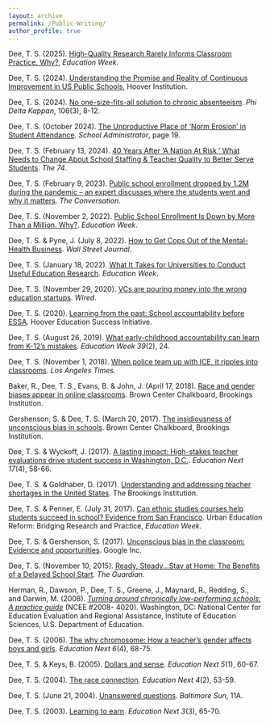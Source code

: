 ```yaml
---
layout: archive
permalink: /Public-Writing/
author_profile: true
---
```

Dee, T. S. (2025). [High-Quality Research Rarely Informs Classroom Practice. Why?](https://www.edweek.org/leadership/opinion-high-quality-research-rarely-informs-classroom-practice-why/2025/09), _Education Week_.

Dee, T. S. (2024). [Understanding the Promise and Reality of Continuous Improvement in US Public Schools](/files/CI_Dee_2024.pdf), Hoover Institution.

Dee, T. S. (2024). [No one-size-fits-all solution to chronic absenteeism](/files/PDK_2024.pdf). _Phi Delta Kappan_, 106(3), 8-12.

Dee, T. S. (October 2024). [The Unproductive Place of ‘Norm Erosion’ in Student Attendance](/files/SchoolAdministratorOct2024.pdf). _School Administrator_, page 19.

Dee, T. S. (February 13, 2024). [40 Years After ‘A Nation At Risk,’ What Needs to Change About School Staffing & Teacher Quality to Better Serve Students](https://www.the74million.org/article/40-years-after-a-nation-at-risk-what-needs-to-change-about-school-staffing-teacher-quality-to-better-serve-students/). _The 74_. 

Dee, T. S. (February 9, 2023). [Public school enrollment dropped by 1.2M during the pandemic – an expert discusses where the students went and why it matters](https://theconversation.com/public-school-enrollment-dropped-by-1-2m-during-the-pandemic-an-expert-discusses-where-the-students-went-and-why-it-matters-198768). _The Conversation_.

Dee, T. S. (November 2, 2022). [Public School Enrollment Is Down by More Than a Million. Why?](/files/EdWeekCommentary_Dee_20221102.pdf). _Education Week_.

Dee, T. S. & Pyne, J. (July 8, 2022). [How to Get Cops Out of the Mental-Health Business](/files/WSJ_Dee_Pyne_20220708.pdf). _Wall Street Journal_.

Dee, T. S. (January 18, 2022). [What It Takes for Universities to Conduct Useful Education Research](/files/EdWeekCommentary_Dee_20220118.pdf). _Education Week_.

Dee, T. S. (November 29, 2020). [VCs are pouring money into the wrong education startups](https://www.wired.com/story/vcs-are-pouring-money-into-the-wrong-education-startups/). _Wired_.

Dee, T. S. (2020). [Learning from the past: School accountability before ESSA](https://www.hoover.org/research/learning-past-school-accountability-essa). Hoover Education Success Initiative.

Dee, T. S. (August 26, 2019). [What early-childhood accountability can learn from K-12’s mistakes](/files/EdWeekCommentary_Dee_20190826.pdf). _Education Week 39_(2), 24.

Dee, T. S. (November 1, 2018). [When police team up with ICE, it ripples into classrooms](/files/LAT_Dee_20181101.pdf). _Los Angeles Times_.

Baker, R., Dee, T. S., Evans, B. & John, J. (April 17, 2018). [Race and gender biases appear in online classrooms](https://www.brookings.edu/blog/brown-center-chalkboard/2018/04/27/race-and-gender-biases-appear-in-online-education/). Brown Center Chalkboard, Brookings Institution.

Gershenson, S. & Dee, T. S. (March 20, 2017). [The insidiousness of unconscious bias in schools](https://www.brookings.edu/blog/brown-center-chalkboard/2017/03/20/the-insidiousness-of-unconscious-bias-in-schools/). Brown Center Chalkboard, Brookings Institution.

Dee, T. S. & Wyckoff, J. (2017). [A lasting impact: High-stakes teacher evaluations drive student success in Washington, D.C.](https://www.educationnext.org/a-lasting-impact-high-stakes-teacher-evaluations-student-success-washington-dc/). _Education Next 17_(4), 58-66.

Dee, T. S. & Goldhaber, D. (2017). [Understanding and addressing teacher shortages in the United States](https://www.hamiltonproject.org/papers/understanding_and_addressing_teacher_shortages_in_the_united_states). The Brookings Institution. 

Dee, T. S. & Penner, E. (July 31, 2017). [Can ethnic studies courses help students succeed in school? Evidence from San Francisco](https://www.edweek.org/teaching-learning/opinion-can-ethnic-studies-courses-help-students-succeed-in-school-evidence-from-san-francisco/2017/07). Urban Education Reform: Bridging Research and Practice, _Education Week_. 

Dee, T. S. & Gershenson, S. (2017). [Unconscious bias in the classroom: Evidence and opportunities](https://goo.gl/O6Btqi). Google Inc.

Dee, T. S. (November 10, 2015). [Ready, Steady...Stay at Home: The Benefits of a Delayed School Start](https://www.theguardian.com/teacher-network/2015/nov/10/benefits-delayed-school-start-education). _The Guardian_.

Herman, R., Dawson, P., Dee, T. S., Greene, J., Maynard, R., Redding, S., and Darwin, M. (2008). _[Turning around chronically low-performing schools: A practice guide](https://ies.ed.gov/ncee/wwc/PracticeGuide/7#tab-summary)_ (NCEE #2008- 4020). Washington, DC: National Center for Education Evaluation and Regional Assistance, Institute of Education Sciences, U.S. Department of Education. 

Dee, T. S. (2006). [The why chromosome: How a teacher’s gender affects boys and girls](https://www.educationnext.org/the-why-chromosome/). _Education Next 6_(4), 68-75.

Dee, T. S. & Keys, B. (2005). [Dollars and sense](https://www.educationnext.org/dollars-and-sense/). _Education Next 5_(1), 60-67.

Dee, T. S. (2004). [The race connection](https://www.educationnext.org/the-race-connection/). _Education Next 4_(2), 53-59.

Dee, T. S. (June 21, 2004). [Unanswered questions](/files/BaltimoreSunOpEd20040621.pdf). _Baltimore Sun_, 11A. 

Dee, T. S. (2003). [Learning to earn](https://www.educationnext.org/learningtoearn/). _Education Next 3_(3), 65-70.

